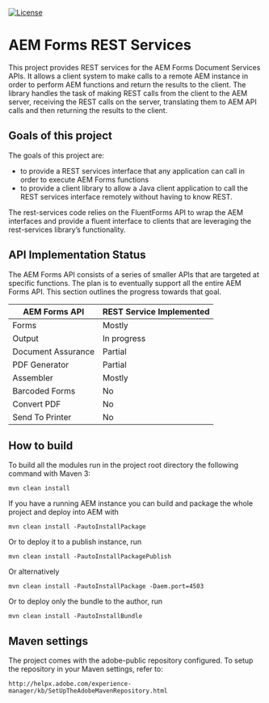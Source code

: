 [![License](https://img.shields.io/badge/License-Apache%202.0-blue.svg)](https://opensource.org/licenses/Apache-2.0)

# AEM Forms REST Services

This project provides REST services for the AEM Forms Document Services APIs.  It allows a client system to make calls to a remote AEM instance in order to perform AEM functions and return the results to the client.  The library handles the task of making REST calls from the client to the AEM server, receiving the REST calls on the server, translating them to AEM API calls and then returning the results to the client.

## Goals of this project

The goals of this project are:

* to provide a REST services interface that any application can call in order to execute AEM Forms functions
* to provide a client library to allow a Java client application to call the REST services interface remotely without having to know REST.

The rest-services code relies on the FluentForms API to wrap the AEM interfaces and provide a fluent interface to clients that are leveraging the rest-services library’s functionality.


## API Implementation Status  

The AEM Forms API consists of a series of smaller APIs that are targeted at specific functions.  The plan is to eventually support all the entire AEM Forms API.  This section outlines the progress towards that goal. 

| AEM Forms API | REST Service Implemented |
| ------------- | ---------------------- |
| Forms | Mostly |
| Output | In progress |
| Document Assurance | Partial |
| PDF Generator | Partial |
| Assembler | Mostly |
| Barcoded Forms | No |
| Convert PDF | No |
| Send To Printer | No |


## How to build

To build all the modules run in the project root directory the following command with Maven 3:

    mvn clean install

If you have a running AEM instance you can build and package the whole project and deploy into AEM with  

    mvn clean install -PautoInstallPackage
    
Or to deploy it to a publish instance, run

    mvn clean install -PautoInstallPackagePublish
    
Or alternatively

    mvn clean install -PautoInstallPackage -Daem.port=4503

Or to deploy only the bundle to the author, run

    mvn clean install -PautoInstallBundle

## Maven settings   

The project comes with the adobe-public repository configured. To setup the repository in your Maven settings, refer to:

    http://helpx.adobe.com/experience-manager/kb/SetUpTheAdobeMavenRepository.html

